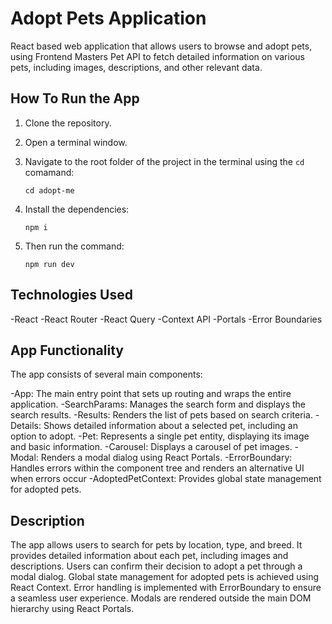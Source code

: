 # Adopt Pets Application

React based web application that allows users to browse and adopt pets, using Frontend Masters Pet API to fetch detailed information on various pets, including images, descriptions, and other relevant data.

## How To Run the App

1.  Clone the repository.

2.  Open a terminal window.

3.  Navigate to the root folder of the project in the terminal using the `cd` comamand:

        cd adopt-me

4.  Install the dependencies:

        npm i

5.  Then run the command:

        npm run dev

## Technologies Used

-React
-React Router
-React Query
-Context API
-Portals
-Error Boundaries

## App Functionality

The app consists of several main components:

-App: The main entry point that sets up routing and wraps the entire application.
-SearchParams: Manages the search form and displays the search results.
-Results: Renders the list of pets based on search criteria.
-Details: Shows detailed information about a selected pet, including an option to adopt.
-Pet: Represents a single pet entity, displaying its image and basic information.
-Carousel: Displays a carousel of pet images.
-Modal: Renders a modal dialog using React Portals.
-ErrorBoundary: Handles errors within the component tree and renders an alternative UI when errors occur
-AdoptedPetContext: Provides global state management for adopted pets.

## Description

The app allows users to search for pets by location, type, and breed. It provides detailed information about each pet, including images and descriptions. Users can confirm their decision to adopt a pet through a modal dialog. Global state management for adopted pets is achieved using React Context. Error handling is implemented with ErrorBoundary to ensure a seamless user experience. Modals are rendered outside the main DOM hierarchy using React Portals.
